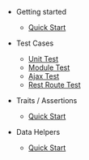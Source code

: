 - Getting started
    - [Quick Start](quickstart.md)

- Test Cases
    - [Unit Test](/test-cases/unit-test.md)
    - [Module Test](/test-cases/module-test.md)
    - [Ajax Test](/test-cases/ajax-test.md)
    - [Rest Route Test](/test-cases/ajax-test.md)

- Traits / Assertions
    - [Quick Start](quickstart.md)

- Data Helpers
    - [Quick Start](quickstart.md)



